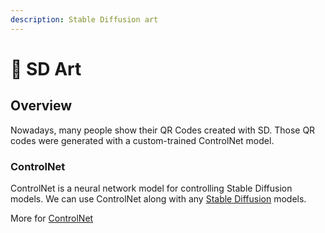 ```yaml
---
description: Stable Diffusion art
---
```


# 🍰 SD Art

## Overview

Nowadays, many people show their QR Codes created with SD. Those QR codes were generated with a custom-trained ControlNet model.

### ControlNet

ControlNet is a neural network model for controlling Stable Diffusion models. We can use ControlNet along with any [Stable Diffusion](./) models.

More for [ControlNet](controlnet/)

